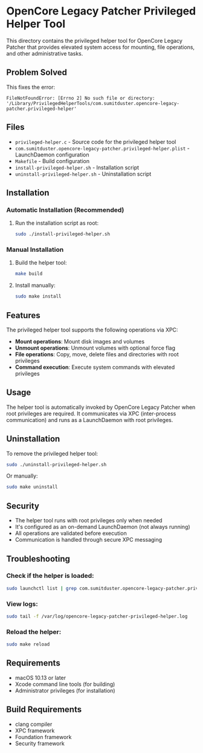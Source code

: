 # OpenCore Legacy Patcher Privileged Helper Tool

This directory contains the privileged helper tool for OpenCore Legacy Patcher that provides elevated system access for mounting, file operations, and other administrative tasks.

## Problem Solved

This fixes the error:
```
FileNotFoundError: [Errno 2] No such file or directory: '/Library/PrivilegedHelperTools/com.sumitduster.opencore-legacy-patcher.privileged-helper'
```

## Files

- `privileged-helper.c` - Source code for the privileged helper tool
- `com.sumitduster.opencore-legacy-patcher.privileged-helper.plist` - LaunchDaemon configuration
- `Makefile` - Build configuration
- `install-privileged-helper.sh` - Installation script
- `uninstall-privileged-helper.sh` - Uninstallation script

## Installation

### Automatic Installation (Recommended)

1. Run the installation script as root:
   ```bash
   sudo ./install-privileged-helper.sh
   ```

### Manual Installation

1. Build the helper tool:
   ```bash
   make build
   ```

2. Install manually:
   ```bash
   sudo make install
   ```

## Features

The privileged helper tool supports the following operations via XPC:

- **Mount operations**: Mount disk images and volumes
- **Unmount operations**: Unmount volumes with optional force flag
- **File operations**: Copy, move, delete files and directories with root privileges
- **Command execution**: Execute system commands with elevated privileges

## Usage

The helper tool is automatically invoked by OpenCore Legacy Patcher when root privileges are required. It communicates via XPC (inter-process communication) and runs as a LaunchDaemon with root privileges.

## Uninstallation

To remove the privileged helper tool:

```bash
sudo ./uninstall-privileged-helper.sh
```

Or manually:

```bash
sudo make uninstall
```

## Security

- The helper tool runs with root privileges only when needed
- It's configured as an on-demand LaunchDaemon (not always running)
- All operations are validated before execution
- Communication is handled through secure XPC messaging

## Troubleshooting

### Check if the helper is loaded:
```bash
sudo launchctl list | grep com.sumitduster.opencore-legacy-patcher.privileged-helper
```

### View logs:
```bash
sudo tail -f /var/log/opencore-legacy-patcher-privileged-helper.log
```

### Reload the helper:
```bash
sudo make reload
```

## Requirements

- macOS 10.13 or later
- Xcode command line tools (for building)
- Administrator privileges (for installation)

## Build Requirements

- clang compiler
- XPC framework
- Foundation framework
- Security framework